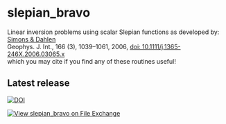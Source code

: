 # slepian_bravo
Linear inversion problems using scalar Slepian functions as developed by:<br>
<a href="http://geoweb.princeton.edu/people/simons/BIB/Simons+2006-GJI.html">Simons &amp; Dahlen</a><br>
Geophys. J. Int., 166 (3), 1039–1061, 2006, <a href="http://dx.doi.org/10.1111/j.1365-246X.2006.03065.x">doi: 10.1111/j.1365-246X.2006.03065.x</a><br>
which you may cite if you find any of these routines useful! 

## Latest release
[![DOI](https://zenodo.org/badge/6548/csdms-contrib/slepian_bravo.svg)](https://zenodo.org/badge/latestdoi/6548/csdms-contrib/slepian_bravo)

[![View slepian_bravo on File Exchange](https://www.mathworks.com/matlabcentral/images/matlab-file-exchange.svg)](https://www.mathworks.com/matlabcentral/fileexchange/71417-slepian_bravo)

